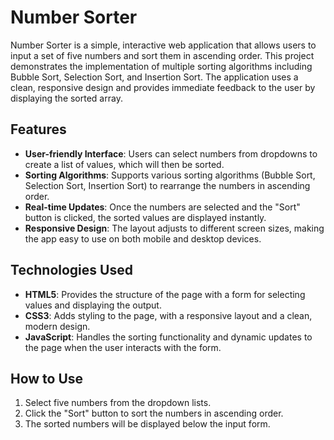 # Number Sorter

Number Sorter is a simple, interactive web application that allows users to input a set of five numbers and sort them in ascending order. This project demonstrates the implementation of multiple sorting algorithms including Bubble Sort, Selection Sort, and Insertion Sort. The application uses a clean, responsive design and provides immediate feedback to the user by displaying the sorted array.

## Features
- **User-friendly Interface**: Users can select numbers from dropdowns to create a list of values, which will then be sorted.
- **Sorting Algorithms**: Supports various sorting algorithms (Bubble Sort, Selection Sort, Insertion Sort) to rearrange the numbers in ascending order.
- **Real-time Updates**: Once the numbers are selected and the "Sort" button is clicked, the sorted values are displayed instantly.
- **Responsive Design**: The layout adjusts to different screen sizes, making the app easy to use on both mobile and desktop devices.

## Technologies Used
- **HTML5**: Provides the structure of the page with a form for selecting values and displaying the output.
- **CSS3**: Adds styling to the page, with a responsive layout and a clean, modern design.
- **JavaScript**: Handles the sorting functionality and dynamic updates to the page when the user interacts with the form.

## How to Use
1. Select five numbers from the dropdown lists.
2. Click the "Sort" button to sort the numbers in ascending order.
3. The sorted numbers will be displayed below the input form.
